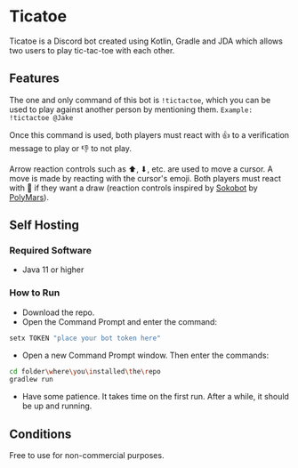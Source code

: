 # Ticatoe

Ticatoe is a Discord bot created using Kotlin, Gradle and JDA which allows two users to play tic-tac-toe with each other.


## Features

The one and only command of this bot is ``!tictactoe``, which you can be used to play against another person by mentioning them.
``Example: !tictactoe @Jake``

Once this command is used, both players must react with 👍 to a verification message to play or 👎 to not play.

Arrow reaction controls such as ⬆, ⬇, etc. are used to move a cursor. A move is made by reacting with the cursor's emoji. Both players must react with 🤝 if they want a draw (reaction controls inspired by [Sokobot](https://github.com/PolyMarsDev/Sokobot) by [PolyMars](https://github.com/PolyMarsDev)).


## Self Hosting

### Required Software
* Java 11 or higher

### How to Run
* Download the repo.
* Open the Command Prompt and enter the command:
```bash
setx TOKEN "place your bot token here"
```
* Open a new Command Prompt window. Then enter the commands:
```bash
cd folder\where\you\installed\the\repo
gradlew run
```
* Have some patience. It takes time on the first run. After a while, it should be up and running.

## Conditions
Free to use for non-commercial purposes.
